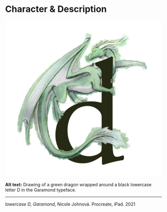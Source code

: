 # Character & Description

![Drawing of a green dragon wrapped around a black lowercase letter D in the Garamond typeface.](img/letter-d-johnova.PNG)

**Alt text:** Drawing of a green dragon wrapped around a black lowercase letter D in the Garamond typeface.

- - -

*lowercase D, Garamond*, Nicole Johnová. Procreate, iPad. 2021

